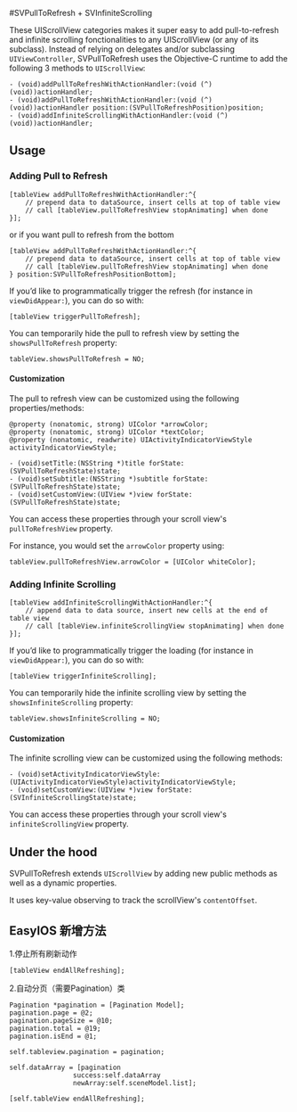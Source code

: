 #SVPullToRefresh + SVInfiniteScrolling

These UIScrollView categories makes it super easy to add pull-to-refresh and infinite scrolling fonctionalities to any UIScrollView (or any of its subclass). Instead of relying on delegates and/or subclassing `UIViewController`, SVPullToRefresh uses the Objective-C runtime to add the following 3 methods to `UIScrollView`:

	- (void)addPullToRefreshWithActionHandler:(void (^)(void))actionHandler;
	- (void)addPullToRefreshWithActionHandler:(void (^)(void))actionHandler position:(SVPullToRefreshPosition)position;
	- (void)addInfiniteScrollingWithActionHandler:(void (^)(void))actionHandler;
	
	
## Usage

### Adding Pull to Refresh

```
[tableView addPullToRefreshWithActionHandler:^{
    // prepend data to dataSource, insert cells at top of table view
    // call [tableView.pullToRefreshView stopAnimating] when done
}];
```
or if you want pull to refresh from the bottom

```
[tableView addPullToRefreshWithActionHandler:^{
    // prepend data to dataSource, insert cells at top of table view
    // call [tableView.pullToRefreshView stopAnimating] when done
} position:SVPullToRefreshPositionBottom];
```

If you’d like to programmatically trigger the refresh (for instance in `viewDidAppear:`), you can do so with:

```
[tableView triggerPullToRefresh];
```

You can temporarily hide the pull to refresh view by setting the `showsPullToRefresh` property:

```
tableView.showsPullToRefresh = NO;
```

#### Customization

The pull to refresh view can be customized using the following properties/methods:

```
@property (nonatomic, strong) UIColor *arrowColor;
@property (nonatomic, strong) UIColor *textColor;
@property (nonatomic, readwrite) UIActivityIndicatorViewStyle activityIndicatorViewStyle;

- (void)setTitle:(NSString *)title forState:(SVPullToRefreshState)state;
- (void)setSubtitle:(NSString *)subtitle forState:(SVPullToRefreshState)state;
- (void)setCustomView:(UIView *)view forState:(SVPullToRefreshState)state;
```

You can access these properties through your scroll view's `pullToRefreshView` property.

For instance, you would set the `arrowColor` property using:

```
tableView.pullToRefreshView.arrowColor = [UIColor whiteColor];
```

### Adding Infinite Scrolling

```
[tableView addInfiniteScrollingWithActionHandler:^{
    // append data to data source, insert new cells at the end of table view
    // call [tableView.infiniteScrollingView stopAnimating] when done
}];
```

If you’d like to programmatically trigger the loading (for instance in `viewDidAppear:`), you can do so with:

```
[tableView triggerInfiniteScrolling];
```

You can temporarily hide the infinite scrolling view by setting the `showsInfiniteScrolling` property:

```
tableView.showsInfiniteScrolling = NO;
```

#### Customization

The infinite scrolling view can be customized using the following methods:

```
- (void)setActivityIndicatorViewStyle:(UIActivityIndicatorViewStyle)activityIndicatorViewStyle;
- (void)setCustomView:(UIView *)view forState:(SVInfiniteScrollingState)state;
```

You can access these properties through your scroll view's `infiniteScrollingView` property. 

## Under the hood

SVPullToRefresh extends `UIScrollView` by adding new public methods as well as a dynamic properties. 

It uses key-value observing to track the scrollView's `contentOffset`.


## EasyIOS 新增方法

1.停止所有刷新动作

	[tableView endAllRefreshing];

2.自动分页（需要Pagination）类


	Pagination *pagination = [Pagination Model];
	pagination.page = @2;
	pagination.pageSize = @10;
	pagination.total = @19;
	pagination.isEnd = @1;
	
	self.tableview.pagination = pagination;
	
	self.dataArray = [pagination
					success:self.dataArray
	                newArray:self.sceneModel.list];
	                
	[self.tableView endAllRefreshing];
	
	                                             
                                             


